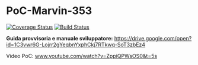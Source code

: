 # PoC-Marvin-353
[![Coverage Status](https://coveralls.io/repos/github/M9k/PoC-Marvin-353/badge.svg?branch=master&t=nbbMKt)](https://coveralls.io/github/M9k/PoC-Marvin-353?branch=master)
[![Build Status](https://travis-ci.com/M9k/PoC-Marvin-353.svg?token=ZWHf1sJLWQfnQeTFEYhN&branch=master)](https://travis-ci.com/M9k/PoC-Marvin-353)

**Guida provvisoria e manuale sviluppatore:**
https://drive.google.com/open?id=1C3vwr6G-Lojrr2gYeqbnYxphCkj7RTkwq-SoT3zbEz4

Video PoC: www.youtube.com/watch?v=ZppiQPWsOS0&t=5s
